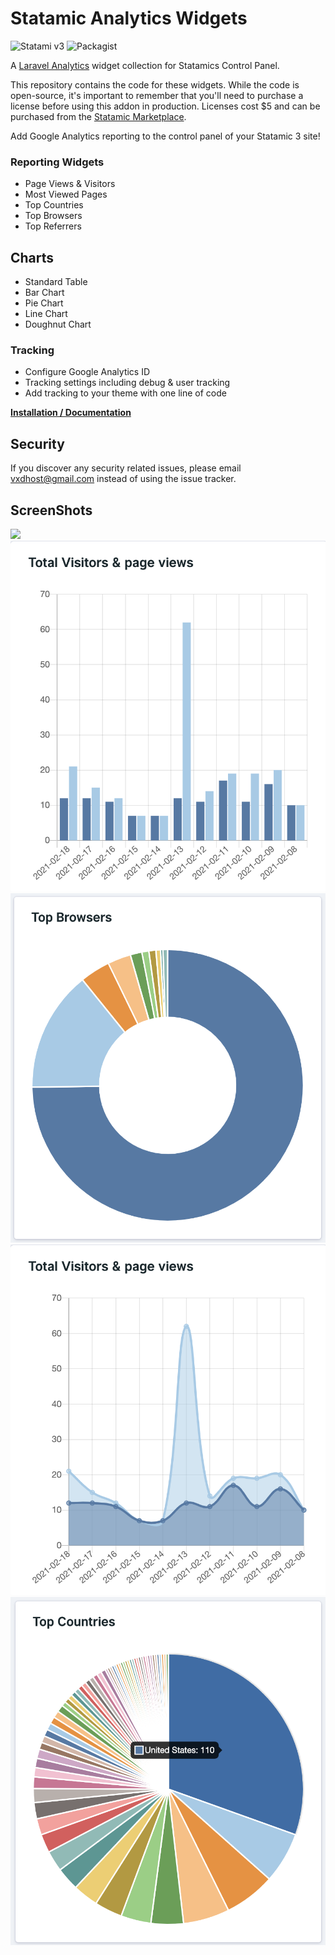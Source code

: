 # Statamic Analytics Widgets

![Statami v3](https://img.shields.io/badge/Statamic-3.0+-FF269E)
![Packagist](https://img.shields.io/packagist/v/phpsa/statamic-analytics)

A [Laravel Analytics](https://github.com/spatie/laravel-analytics) widget collection for Statamics Control Panel.

This repository contains the code for these widgets. While the code is open-source, it's important to remember that you'll need to purchase a license before using this addon in production. Licenses cost \$5 and can be purchased from the [Statamic Marketplace](https://statamic.com/addons/Phpsa/statamic-analytics).

Add Google Analytics reporting to the control panel of your Statamic 3 site!

### Reporting Widgets

- Page Views & Visitors
- Most Viewed Pages
- Top Countries
- Top Browsers
- Top Referrers

## Charts

- Standard Table
- Bar Chart
- Pie Chart
- Line Chart
- Doughnut Chart

### Tracking

- Configure Google Analytics ID
- Tracking settings including debug & user tracking
- Add tracking to your theme with one line of code

**[Installation / Documentation](https://statamic-plugins.cgs4k.nz/docs/3.x/analytics)**

## Security

If you discover any security related issues, please email vxdhost@gmail.com instead of using the issue tracker.

## ScreenShots

<img src="https://github.com/phpsa/statamic-analytics/raw/master/example.png" />
<img src="https://github.com/phpsa/statamic-analytics/raw/master/barchart.png" />
<img src="https://github.com/phpsa/statamic-analytics/raw/master/doughnutchart.png" />
<img src="https://github.com/phpsa/statamic-analytics/raw/master/linechart.png" />
<img src="https://github.com/phpsa/statamic-analytics/raw/master/piechart.png" />
